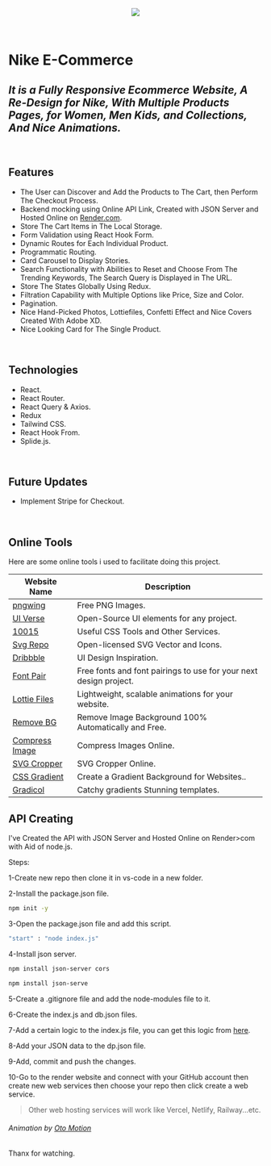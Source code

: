<p align="center">
    <img   src="https://firebasestorage.googleapis.com/v0/b/dtd-blog-8bed5.appspot.com/o/ezgif.com-optimize%20(1).gif?alt=media&token=21ab005c-5adb-45df-940c-db2bcf5837b0"   />
</p>

<br />

# Nike E-Commerce 

## _It is a Fully Responsive Ecommerce Website, A Re-Design for Nike, With Multiple Products Pages, for Women, Men Kids, and Collections, And Nice Animations._
<br />

## Features

- The User can Discover and Add the Products to The Cart, then Perform The Checkout Process.
- Backend mocking using Online API Link, Created with JSON Server and Hosted Online on [Render.com]( https://render.com/).
- Store The Cart Items in The Local Storage.
- Form Validation using React Hook Form.
- Dynamic Routes for Each Individual Product.
- Programmatic Routing.
- Card Carousel to Display Stories.
- Search Functionality with Abilities to Reset and Choose From The Trending Keywords, The Search Query is Displayed in The URL.
- Store The States Globally Using Redux.
- Filtration Capability with Multiple Options like Price, Size and Color.
- Pagination.
- Nice Hand-Picked Photos, Lottiefiles, Confetti Effect and Nice Covers Created With Adobe XD.
- Nice Looking Card for The Single Product.


<br />

## Technologies

- React.
- React Router.
- React Query & Axios.
- Redux
- Tailwind CSS.
- React Hook From.
- Splide.js.


<br />

## Future Updates

- Implement Stripe for Checkout.

<br />

## Online Tools

Here are some online tools i used to facilitate doing this project.

| Website Name | Description |
| ------ | ------ |
| [pngwing]( https://www.pngwing.com/) | Free PNG Images. |
| [ UI Verse]( https://uiverse.io/) | Open-Source UI elements for any project. |
| [ 10015 ]( https://10015.io/ ) | Useful CSS Tools and Other Services. |
| [ Svg Repo ]( https://www.svgrepo.com/) | Open-licensed SVG Vector and Icons. |
| [ Dribbble]( https://dribbble.com/) | UI Design Inspiration. |
| [ Font Pair]( https://www.fontpair.co/) | Free fonts and font pairings to use for your next design project. |
| [ Lottie Files]( https://lottiefiles.com/) |Lightweight, scalable animations for your website. |
| [Remove BG ]( https://www.remove.bg/) | Remove Image Background 100% Automatically and Free.|
| [ Compress Image]( https://compressimage.io/) | Compress Images Online. |
| [ SVG Cropper]( https://compressjpeg.online/crop-svg) | SVG Cropper Online. |
| [ CSS Gradient]( https://cssgradient.io/) | Create a Gradient Background for Websites.. |
| [ Gradicol]( https://gradicol.vercel.app/) | Catchy gradients Stunning templates. |



## API Creating

I've Created the API with JSON Server and Hosted Online on Render>com with Aid of node.js.

Steps:

1-Create new repo then clone it in vs-code in a new folder.

2-Install the package.json file.

```sh
npm init -y
```
3-Open the package.json file and add this script.

```sh
"start" : "node index.js"
```
4-Install json server.

```sh
npm install json-server cors
```

```sh
npm install json-serve
```

5-Create a .gitignore file and add the node-modules file to it.

6-Create the index.js and db.json files.

7-Add a certain logic to the index.js file, you can get this logic from  [here](https://github.com/Ahmedelwaafy/Nike-API).

8-Add your JSON data to the dp.json file.

9-Add, commit and push the changes.

10-Go to the render website and connect with your GitHub account then create new web services then choose your repo then click create a web service.

> Other web hosting services will work like Vercel, Netlify, Railway...etc.

###### Animation by [Oto Motion]( https://dribbble.com/shots/20632590-NIKE-LOGO-ANIMATION)

Thanx for watching.

